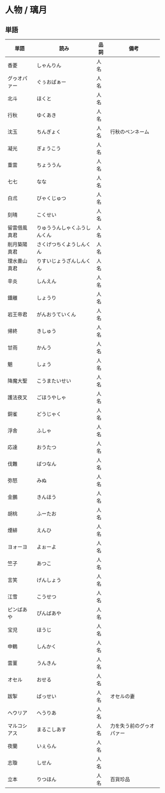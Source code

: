 # 人物 / 璃月

## 単語

|単語|読み|品詞|備考|
|---|---|---|---|
|香菱|しゃんりん|人名||
|グゥオパァー|ぐぅおぱぁー|人名||
|北斗|ほくと|人名||
|行秋|ゆくあき|人名||
|沈玉|ちんぎょく|人名|行秋のペンネーム|
|凝光|ぎょうこう|人名||
|重雲|ちょううん|人名||
|七七|なな|人名||
|白朮|びゃくじゅつ|人名||
|刻晴|こくせい|人名||
|留雲借風真君|りゅううんしゃくふうしんくん|人名||
|削月築陽真君|さくげつちくようしんくん|人名||
|理水畳山真君|りすいじょうざんしんくん|人名||
|辛炎|しんえん|人名||
|鍾離|しょうり|人名||
|岩王帝君|がんおうていくん|人名||
|帰終|きしゅう|人名||
|甘雨|かんう|人名||
|魈|しょう|人名||
|降魔大聖|こうまたいせい|人名||
|護法夜叉|ごほうやしゃ|人名||
|銅雀|どうじゃく|人名||
|浮舎|ふしゃ|人名||
|応達|おうたつ|人名||
|伐難|ばつなん|人名||
|弥怒|みぬ|人名||
|金鵬|きんほう|人名||
|胡桃|ふーたお|人名||
|煙緋|えんひ|人名||
|ヨォーヨ|よぉーよ|人名||
|竺子|あつこ|人名||
|言笑|げんしょう|人名||
|江雪|こうせつ|人名||
|ピンばあや|ぴんばあや|人名||
|宝児|ほうじ|人名||
|申鶴|しんかく|人名||
|雲菫|うんきん|人名||
|オセル|おせる|人名||
|跋掣|ばっせい|人名|オセルの妻|
|ヘウリア|へうりあ|人名||
|マルコシアス|まるこしあす|人名|力を失う前のグゥオパァー|
|夜蘭|いぇらん|人名||
|志璇|しせん|人名||
|立本|りつほん|人名|百貨珍品|